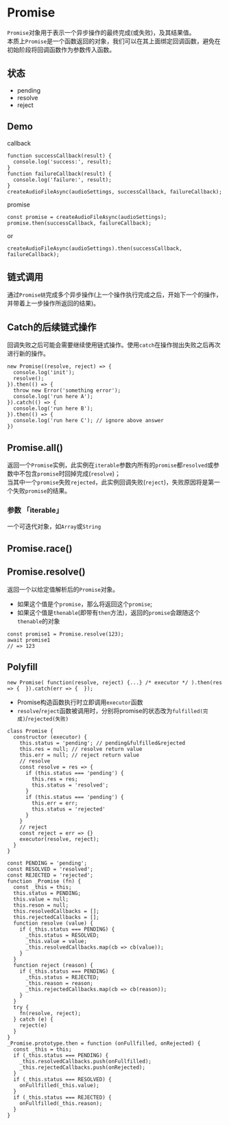 # Promise
`Promise`对象用于表示一个异步操作的最终完成(或失败)，及其结果值。  
本质上`Promise`是一个函数返回的对象，我们可以在其上面绑定回调函数，避免在初始阶段将回调函数作为参数传入函数。
## 状态
- pending
- resolve
- reject
## Demo
callback
```
function successCallback(result) {
  console.log('success:', result);
}
function failureCallback(result) {
  console.log('failure:', result);
}
createAudioFileAsync(audioSettings, successCallback, failureCallback);
```
promise
```
const promise = createAudioFileAsync(audioSettings);
promise.then(successCallback, failureCallback);
```
or
```
createAudioFileAsync(audioSettings).then(successCallback, failureCallback);
```
## 链式调用
通过`Promise链`完成多个异步操作(上一个操作执行完成之后，开始下一个的操作，并带着上一步操作所返回的结果)。
## Catch的后续链式操作
回调失败之后可能会需要继续使用链式操作。使用`catch`在操作抛出失败之后再次进行新的操作。
```
new Promise((resolve, reject) => {
  console.log('init');
  resolve();
}).then(() => {
  throw new Error('something error');
  console.log('run here A');
}).catch(() => {
  console.log('run here B');
}).then(() => {
  console.log('run here C'); // ignore above answer
})
```
## Promise.all()
返回一个`Promise`实例，此实例在`iterable`参数内所有的`promise`都`resolved`或参数中不包含`promise`时回掉完成(`resolve`)；  
当其中一个`promise`失败`rejected`，此实例回调失败(`reject`)，失败原因将是第一个失败`promise`的结果。
### 参数 「iterable」
一个可迭代对象，如`Array`或`String`
## Promise.race()

## Promise.resolve()
返回一个以给定值解析后的`Promise`对象。
- 如果这个值是个`promise`，那么将返回这个`promise`;
- 如果这个值是`thenable`(即带有`then`方法)，返回的`promise`会跟随这个`thenable`的对象
```
const promise1 = Promise.resolve(123);
await promise1
// => 123
```

## Polyfill
```
new Promise( function(resolve, reject) {...} /* executor */ ).then(res => {  }).catch(err => {  });
```
- Promise构造函数执行时立即调用`executor`函数
- `resolve`/`reject`函数被调用时，分别将promise的状态改为`fulfilled(完成)`/`rejected(失败)`
```
class Promise {
  constructor (executor) {
    this.status = 'pending'; // pending&fulfilled&rejected
    this.res = null; // resolve return value
    this.err = null; // reject return value
    // resolve
    const resolve = res => {
      if (this.status === 'pending') {
        this.res = res;
        this.status = 'resolved';
      }
      if (this.status === 'pending') {
        this.err = err;
        this.status = 'rejected'
      }
    }
    // reject
    const reject = err => {}
    executor(resolve, reject);
  }
}
```



```
const PENDING = 'pending';
const RESOLVED = 'resolved';
const REJECTED = 'rejected';
function _Promise (fn) {
  const _this = this;
  this.status = PENDING;
  this.value = null;
  this.reson = null;
  this.resolvedCallbacks = [];
  this.rejectedCallbacks = [];
  function resolve (value) {
    if (_this.status === PENDING) {
      _this.status = RESOLVED;
      _this.value = value;
      _this.resolvedCallbacks.map(cb => cb(value));
    }
  }
  function reject (reason) {
    if (_this.status === PENDING) {
      _this.status = REJECTED;
      _this.reason = reason;
      _this.rejectedCallbacks.map(cb => cb(reason));
    }
  }
  try {
    fn(resolve, reject);
  } catch (e) {
    reject(e)
  }
}
_Promise.prototype.then = function (onFullfilled, onRejected) {
  const _this = this;
  if (_this.status === PENDING) {
    _this.resolvedCallbacks.push(onFullfilled);
    _this.rejectedCallbacks.push(onRejected);
  }
  if (_this.status === RESOLVED) {
    onFullfilled(_this.value);
  }
  if (_this.status === REJECTED) {
    onFullfilled(_this.reason);
  }
}
```